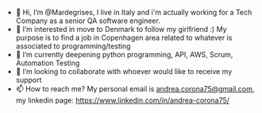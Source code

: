 - 👋 Hi, I’m @Mardegrises, I live in Italy and i'm actually working for a Tech Company as a senior QA software engineer.
- 👀 I’m interested in move to Denmark to follow my girlfriend :) My purpose is to find a job in Copenhagen area related to whatever is associated to programming/testing
- 🌱 I’m currently deepening  python programming, API, AWS, Scrum, Automation Testing 
- 💞️ I’m looking to collaborate with whoever would like to receive my support
- 📫 How to reach me? My personal email is andrea.corona75@gmail.com, my linkedin page: https://www.linkedin.com/in/andrea-corona75/

<!---
Mardegrises/Mardegrises is a ✨ special ✨ repository because its `README.md` (this file) appears on your GitHub profile.
You can click the Preview link to take a look at your changes.
--->
